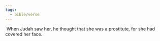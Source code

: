 ```yaml
---
tags:
  - bible/verse
---
```

 When Judah saw her, he thought that she was a prostitute, for she had covered her face.
